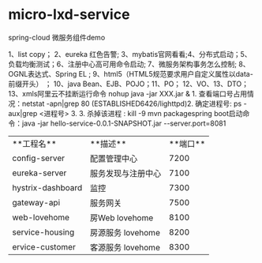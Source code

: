 # micro-lxd-service
spring-cloud 微服务组件demo

<table>
<tbody><tr>
<td>**工程名**</td>  <td>**描述**</td>  <td>**端口**</td>
</tr>
<tr>
<td>config-server</td>  <td>配置管理中心</td>  <td>7200</td>
</tr>
<tr>
<td>eureka-server</td>  <td>服务发现与注册中心 </td>  <td>7100</td>
</tr>

<tr>
<td>hystrix-dashboard</td>  <td>监控</td>  <td>7300</td>
</tr>

<tr>
<td>gateway-api</td>  <td>服务网关 </td>  <td>7500</td>
</tr>

<tr>
<td>web-lovehome</td>  <td>房Web lovehome </td>  <td>8100</td>
</tr>


<tr>
<td>service-housing</td>  <td>房源服务 lovehome </td>  <td>8200</td>
</tr>

<tr>
<td>ervice-customer</td>  <td>客源服务 lovehome </td>  <td>8300</td>
</tr>
  

<tr>1、list copy； 2、eureka 红色告警; 3、mybatis官网看看;4、分布式启动；5、负载均衡测试；6、注册中心高可用命令启动;
7、微服务架构事务怎么控制; 8、OGNL表达式、Spring EL  ; 9、html5（HTML5规范要求⽤户⾃定义属性以data-前缀开头）    ； 10、java Bean、EJB、POJO；11、PO； 12、VO、13、DTO；13、xmls</tr>

<tr>阿里云不挂断运行命令 nohup java -jar XXX.jar & </tr>
<tr>1. 查看端口号占用情况：netstat -apn|grep 80  (ESTABLISHED6426/lighttpd)</tr>
<tr>2. 确定进程号: ps -aux|grep <进程号> </tr>
<tr>3. 3. 杀掉该进程 : kill -9 <pid></tr>

<tr>mvn package</tr>
<tr>spring boot启动命令：java -jar hello-service-0.0.1-SNAPSHOT.jar --server.port=8081</tr>
</tbody></table>
